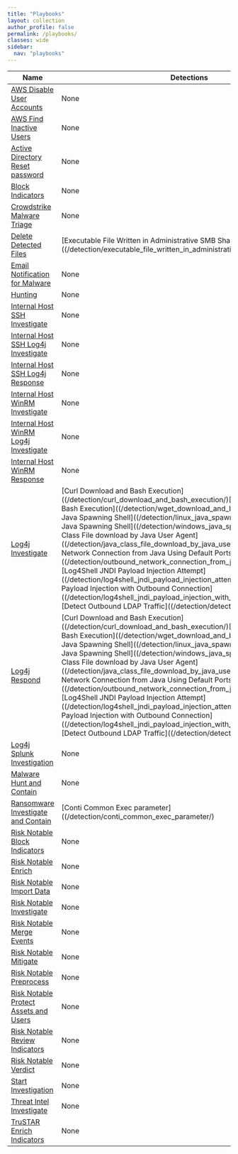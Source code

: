 ```yaml
---
title: "Playbooks"
layout: collection
author_profile: false
permalink: /playbooks/
classes: wide
sidebar:
  nav: "playbooks"
---
```


| Name    | Detections | Type        |
| --------| ---------- | ----------- |
| [AWS Disable User Accounts](/playbooks/aws_disable_user_accounts/)| None | Response |
| [AWS Find Inactive Users](/playbooks/aws_find_inactive_users/)| None | Investigation |
| [Active Directory Reset password](/playbooks/active_directory_reset_password/)| None | Response |
| [Block Indicators](/playbooks/block_indicators/)| None | Response |
| [Crowdstrike Malware Triage](/playbooks/crowdstrike_malware_triage/)| None | Response |
| [Delete Detected Files](/playbooks/delete_detected_files/)|[Executable File Written in Administrative SMB Share]((/detection/executable_file_written_in_administrative_smb_share/)| Response |
| [Email Notification for Malware](/playbooks/email_notification_for_malware/)| None | Response |
| [Hunting](/playbooks/hunting/)| None | Investigation |
| [Internal Host SSH Investigate](/playbooks/internal_host_ssh_investigate/)| None | Investigation |
| [Internal Host SSH Log4j Investigate](/playbooks/internal_host_ssh_log4j_investigate/)| None | Investigation |
| [Internal Host SSH Log4j Response](/playbooks/internal_host_ssh_log4j_response/)| None | Response |
| [Internal Host WinRM Investigate](/playbooks/internal_host_winrm_investigate/)| None | Investigation |
| [Internal Host WinRM Log4j Investigate](/playbooks/internal_host_winrm_log4j_investigate/)| None | Investigation |
| [Internal Host WinRM Response](/playbooks/internal_host_winrm_response/)| None | Response |
| [Log4j Investigate](/playbooks/log4j_investigate/)|[Curl Download and Bash Execution]((/detection/curl_download_and_bash_execution/)[Wget Download and Bash Execution]((/detection/wget_download_and_bash_execution/)[Linux Java Spawning Shell]((/detection/linux_java_spawning_shell/)[Windows Java Spawning Shell]((/detection/windows_java_spawning_shell/)[Java Class File download by Java User Agent]((/detection/java_class_file_download_by_java_user_agent/)[Outbound Network Connection from Java Using Default Ports]((/detection/outbound_network_connection_from_java_using_default_ports/)[Log4Shell JNDI Payload Injection Attempt]((/detection/log4shell_jndi_payload_injection_attempt/)[Log4Shell JNDI Payload Injection with Outbound Connection]((/detection/log4shell_jndi_payload_injection_with_outbound_connection/)[Detect Outbound LDAP Traffic]((/detection/detect_outbound_ldap_traffic/)| Investigation |
| [Log4j Respond](/playbooks/log4j_respond/)|[Curl Download and Bash Execution]((/detection/curl_download_and_bash_execution/)[Wget Download and Bash Execution]((/detection/wget_download_and_bash_execution/)[Linux Java Spawning Shell]((/detection/linux_java_spawning_shell/)[Windows Java Spawning Shell]((/detection/windows_java_spawning_shell/)[Java Class File download by Java User Agent]((/detection/java_class_file_download_by_java_user_agent/)[Outbound Network Connection from Java Using Default Ports]((/detection/outbound_network_connection_from_java_using_default_ports/)[Log4Shell JNDI Payload Injection Attempt]((/detection/log4shell_jndi_payload_injection_attempt/)[Log4Shell JNDI Payload Injection with Outbound Connection]((/detection/log4shell_jndi_payload_injection_with_outbound_connection/)[Detect Outbound LDAP Traffic]((/detection/detect_outbound_ldap_traffic/)| Response |
| [Log4j Splunk Investigation](/playbooks/log4j_splunk_investigation/)| None | Investigation |
| [Malware Hunt and Contain](/playbooks/malware_hunt_and_contain/)| None | Response |
| [Ransomware Investigate and Contain](/playbooks/ransomware_investigate_and_contain/)|[Conti Common Exec parameter]((/detection/conti_common_exec_parameter/)| Response |
| [Risk Notable Block Indicators](/playbooks/risk_notable_block_indicators/)| None | Response |
| [Risk Notable Enrich](/playbooks/risk_notable_enrich/)| None | Investigation |
| [Risk Notable Import Data](/playbooks/risk_notable_import_data/)| None | Investigation |
| [Risk Notable Investigate](/playbooks/risk_notable_investigate/)| None | Investigation |
| [Risk Notable Merge Events](/playbooks/risk_notable_merge_events/)| None | Investigation |
| [Risk Notable Mitigate](/playbooks/risk_notable_mitigate/)| None | Response |
| [Risk Notable Preprocess](/playbooks/risk_notable_preprocess/)| None | Investigation |
| [Risk Notable Protect Assets and Users](/playbooks/risk_notable_protect_assets_and_users/)| None | Response |
| [Risk Notable Review Indicators](/playbooks/risk_notable_review_indicators/)| None | Response |
| [Risk Notable Verdict](/playbooks/risk_notable_verdict/)| None | Response |
| [Start Investigation](/playbooks/start_investigation/)| None | Investigation |
| [Threat Intel Investigate](/playbooks/threat_intel_investigate/)| None | Investigation |
| [TruSTAR Enrich Indicators](/playbooks/trustar_enrich_indicators/)| None | Investigation |

